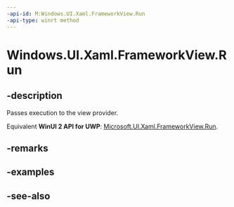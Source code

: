 ```yaml
---
-api-id: M:Windows.UI.Xaml.FrameworkView.Run
-api-type: winrt method
---
```


<!-- Method syntax
public void Run()
-->

# Windows.UI.Xaml.FrameworkView.Run

## -description
Passes execution to the view provider.

Equivalent **WinUI 2 API for UWP**: [Microsoft.UI.Xaml.FrameworkView.Run](/windows/winui/api/microsoft.ui.xaml.frameworkview.run).

## -remarks

## -examples

## -see-also
